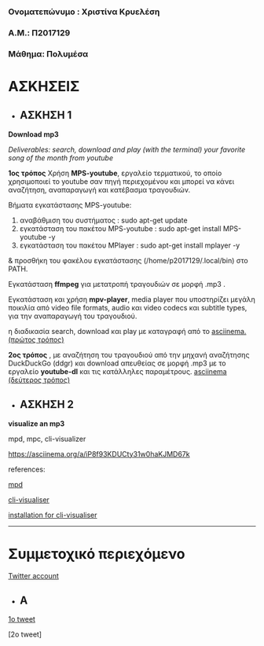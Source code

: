 
### Ονοματεπώνυμο : Χριστίνα Κρυελέση 
### Α.Μ.: Π2017129
### Μάθημα: Πολυμέσα

# ΑΣΚΗΣΕΙΣ

* ## ΑΣΚΗΣΗ 1
**Download mp3**

*Deliverables: search, download and play (with the terminal) your favorite song of the month from youtube*

__1ος τρόπος__  Χρήση **MPS-youtube**, εργαλείο τερματικού, το οποίο χρησιμοποιεί το youtube σαν πηγή περιεχομένου και μπορεί να κάνει αναζήτηση, αναπαραγωγή και κατέβασμα τραγουδιών.
 
 
Βήματα εγκατάστασης MPS-youtube:
  1. αναβάθμιση του συστήματος :
 sudo apt-get update 
  2. εγκατάσταση του πακέτου MPS-youtube :
 sudo apt-get install MPS-youtube -y
  3. εγκατάσταση του πακέτου MPlayer :
 sudo apt-get install mplayer -y
 
 & προσθήκη του φακέλου εγκατάστασης (/home/p2017129/.local/bin) στο PATH.
 
Εγκατάσταση **ffmpeg**  για μετατροπή τραγουδιών σε μορφή .mp3 .


Εγκατάσταση και χρήση **mpv-player**, media player που υποστηρίζει μεγάλη ποικιλία από video file formats, audio και video codecs και subtitle types, για την αναπαραγωγή του τραγουδιού.

η διαδικασία search, download και play με καταγραφή από το [asciinema. (πρώτος τρόπος)](https://asciinema.org/a/807xgMVNXHJ5q566LV235VMUm)


__2ος τρόπος__  , με αναζήτηση του τραγουδιού από την μηχανή αναζήτησης DuckDuckGo (ddgr) και download απευθείας σε μορφή .mp3 με το εργαλείο **youtube-dl** και τις κατάλληλες παραμέτρους.
[asciinema (δεύτερος τρόπος)](https://asciinema.org/a/noN5geRkpXvZ2l2SZSKs0brCT)



* ## ΑΣΚΗΣΗ 2

**visualize an mp3**

mpd, mpc, cli-visualizer


https://asciinema.org/a/iP8f93KDUCty31w0haKJMD67k

references:

[mpd](https://wiki.archlinux.org/index.php/Music_Player_Daemon)

[cli-visualiser](https://github.com/dpayne/cli-visualizer#usage)

[installation for cli-visualiser](https://www.linuxlinks.com/cli-visualizer-command-line-visualizer-mpd-alsa-pulseaudio/)


_________________________________________________________________________________________________________________________________

# Συμμετοχικό περιεχόμενο

[Twitter account](https://twitter.com/Christiana_Kr)

* ## Α
[1ο tweet](https://twitter.com/Christiana_Kr/status/1188167798184468492)

[2ο tweet]

